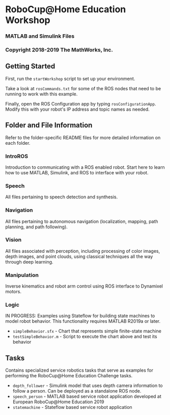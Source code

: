 # RoboCup@Home Education Workshop
### MATLAB and Simulink Files
### Copyright 2018-2019 The MathWorks, Inc.

## Getting Started

First, run the `startWorkshop` script to set up your environment.

Take a look at `rosCommands.txt` for some of the ROS nodes that need to be 
running to work with this example.

Finally, open the ROS Configuration app by typing `rosConfigurationApp`.
Modify this with your robot's IP address and topic names as needed. 

## Folder and File Information
Refer to the folder-specific README files for more detailed information on each folder.

### IntroROS
Introduction to communicating with a ROS enabled robot. 
Start here to learn how to use MATLAB, Simulink, and ROS to interface with your robot.

### Speech
All files pertaining to speech detection and synthesis.

### Navigation
All files pertaining to autonomous navigation 
(localization, mapping, path planning, and path following).

### Vision
All files associated with perception, including processing of color images, 
depth images, and point clouds, using classical techniques all the way through 
deep learning.

### Manipulation
Inverse kinematics and robot arm control using ROS interface to Dynamixel motors.

### Logic
IN PROGRESS: Examples using Stateflow for building state machines to model robot behavior. 
This functionality requires MATLAB R2019a or later.
* `simpleBehavior.sfx` - Chart that represents simple finite-state machine
* `testSimpleBehavior.m` - Script to execute the chart above and test its behavior

## Tasks
Contains specialized service robotics tasks that serve as examples for 
performing the RoboCup@Home Education Challenge tasks.

* `depth_follower` - Simulink model that uses depth camera information to follow a person. Can be deployed as a standalone ROS node.
* `speech_person` - MATLAB based service robot application developed at European RoboCup@Home Education 2019
* `statemachine` - Stateflow based service robot application
